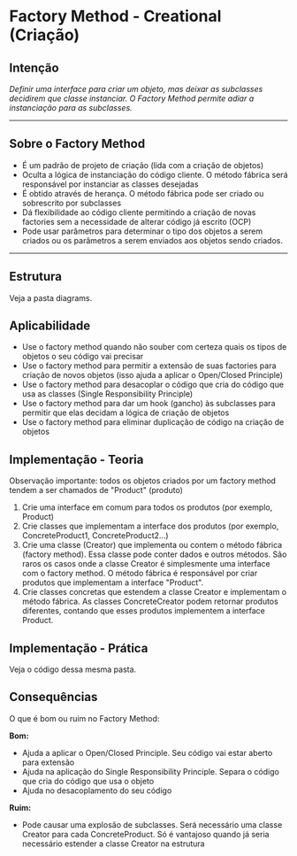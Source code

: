 # Factory Method - Creational (Criação)

## Intenção

_Definir uma interface para criar um objeto, mas deixar as subclasses decidirem que classe instanciar. O Factory Method permite adiar a instanciação para as subclasses._

---

## Sobre o Factory Method

-   É um padrão de projeto de criação (lida com a criação de objetos)
-   Oculta a lógica de instanciação do código cliente. O método fábrica será responsável por instanciar as classes desejadas
-   É obtido através de herança. O método fábrica pode ser criado ou sobrescrito por subclasses
-   Dá flexibilidade ao código cliente permitindo a criação de novas factories sem a necessidade de alterar código já escrito (OCP)
-   Pode usar parâmetros para determinar o tipo dos objetos a serem criados ou os parâmetros a serem enviados aos objetos sendo criados.

---

## Estrutura

Veja a pasta diagrams.

## Aplicabilidade

-   Use o factory method quando não souber com certeza quais os tipos de objetos o seu código vai precisar
-   Use o factory method para permitir a extensão de suas factories para criação de novos objetos (isso ajuda a aplicar o Open/Closed Principle)
-   Use o factory method para desacoplar o código que cria do código que usa as classes (Single Responsibility Principle)
-   Use o factory method para dar um hook (gancho) às subclasses para permitir que elas decidam a lógica de criação de objetos
-   Use o factory method para eliminar duplicação de código na criação de objetos

## Implementação - Teoria

Observação importante: todos os objetos criados por um factory method tendem a ser chamados de "Product" (produto)

1. Crie uma interface em comum para todos os produtos (por exemplo, Product)
2. Crie classes que implementam a interface dos produtos (por exemplo, ConcreteProduct1, ConcreteProduct2...)
3. Crie uma classe (Creator) que implementa ou contem o método fábrica (factory method). Essa classe pode conter dados e outros métodos. São raros os casos onde a classe Creator é simplesmente uma interface com o factory method. O método fábrica é responsável por criar produtos que implementam a interface "Product".
4. Crie classes concretas que estendem a classe Creator e implementam o método fábrica. As classes ConcreteCreator podem retornar produtos diferentes, contando que esses produtos implementem a interface Product.

## Implementação - Prática

Veja o código dessa mesma pasta.

## Consequências

O que é bom ou ruim no Factory Method:

**Bom:**

-   Ajuda a aplicar o Open/Closed Principle. Seu código vai estar aberto para extensão
-   Ajuda na aplicação do Single Responsibility Principle. Separa o código que cria do código que usa o objeto
-   Ajuda no desacoplamento do seu código

**Ruim:**

-   Pode causar uma explosão de subclasses. Será necessário uma classe Creator para cada ConcreteProduct. Só é vantajoso quando já seria necessário estender a classe Creator na estrutura
